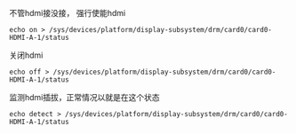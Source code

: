
不管hdmi接没接， 强行使能hdmi

    echo on > /sys/devices/platform/display-subsystem/drm/card0/card0-HDMI-A-1/status

关闭hdmi

    echo off > /sys/devices/platform/display-subsystem/drm/card0/card0-HDMI-A-1/status

监测hdmi插拔，正常情况以就是在这个状态

    echo detect > /sys/devices/platform/display-subsystem/drm/card0/card0-HDMI-A-1/status
